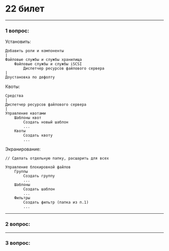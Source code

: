 # 22 билет

---

### 1 вопрос:
Установить:
```text
Добавить роли и компоненты
|
Файловые службы и службы хранилища
    Файловые службы и службы iSCSI
        Диспетчер ресурсов файлового сервера
|
Доустановка по дефолту
```

Квоты:
```text
Средства
|
Диспетчер ресурсов файлового сервера
|
Управление квотами
    Шаблоны квот
        Создать новый шаблон
        ...
    Квоты
        Создать квоту
        ...
```

Экранирование:
```text
// Сделать отдельную папку, расшарить для всех

Управление блокировкой файлов
    Группы
        Создать группу
        ...
    Шаблоны
        Создать шаблон
        ...
    Фильтры
        Создать фильтр (папка из п.1)
        ...
```

---

### 2 вопрос:

---

### 3 вопрос:

